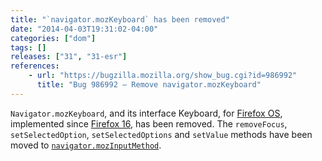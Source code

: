 ```yaml
---
title: "`navigator.mozKeyboard` has been removed"
date: "2014-04-03T19:31:02-04:00"
categories: ["dom"]
tags: []
releases: ["31", "31-esr"]
references:
    - url: "https://bugzilla.mozilla.org/show_bug.cgi?id=986992"
      title: "Bug 986992 – Remove navigator.mozKeyboard"
---
```

`Navigator.mozKeyboard`, and its interface Keyboard, for [Firefox OS](https://developer.mozilla.org/Firefox_OS), implemented since [Firefox 16](https://developer.mozilla.org/Firefox/Releases/16), has been removed. The `removeFocus`, `setSelectedOption`, `setSelectedOptions` and `setValue` methods have been moved to [`navigator.mozInputMethod`](https://developer.mozilla.org/docs/Web/API/navigator/mozInputMethod).
